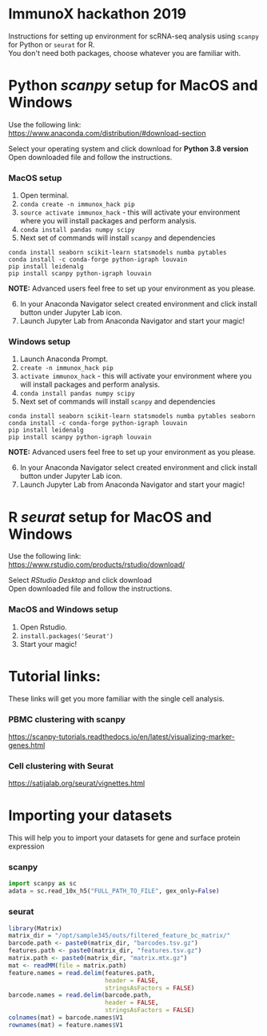 # ImmunoX hackathon 2019
Instructions for setting up environment for scRNA-seq analysis using `scanpy` for Python or `seurat` for R.  
You don't need both packages, choose whatever you are familiar with.  
 
# Python *scanpy* setup for MacOS and Windows   
Use the following link:  
https://www.anaconda.com/distribution/#download-section  

Select your operating system and click download for **Python 3.8 version**  
Open downloaded file and follow the instructions.  

### MacOS setup  
1. Open terminal.  
2. `conda create -n immunox_hack pip`  
3. `source activate immunox_hack` - this will activate your environment where you will install packages and perform analysis.  
4. `conda install pandas numpy scipy`  
5. Next set of commands will install `scanpy` and dependencies   
```shell script
conda install seaborn scikit-learn statsmodels numba pytables
conda install -c conda-forge python-igraph louvain
pip install leidenalg
pip install scanpy python-igraph louvain
```
**NOTE:** Advanced users feel free to set up your environment as you please.

6. In your Anaconda Navigator select created environment and click install button under Jupyter Lab icon.  
7. Launch Jupyter Lab from Anaconda Navigator and start your magic!

### Windows setup  
1. Launch Anaconda Prompt.  
2. `create -n immunox_hack pip`  
3. `activate immunox_hack` - this will activate your environment where you will install packages and perform analysis.  
4. `conda install pandas numpy scipy`  
5. Next set of commands will install `scanpy` and dependencies   
```shell script
conda install seaborn scikit-learn statsmodels numba pytables seaborn
conda install -c conda-forge python-igraph louvain
pip install leidenalg
pip install scanpy python-igraph louvain
```
**NOTE:** Advanced users feel free to set up your environment as you please.

6. In your Anaconda Navigator select created environment and click install button under Jupyter Lab icon.  
7. Launch Jupyter Lab from Anaconda Navigator and start your magic!


# R *seurat* setup for MacOS and Windows  
Use the following link:  
https://www.rstudio.com/products/rstudio/download/

Select *RStudio Desktop* and click download  
Open downloaded file and follow the instructions.  

### MacOS and Windows setup  
1. Open Rstudio.  
2. `install.packages('Seurat')`
3. Start your magic!


# Tutorial links:  
These links will get you more familiar with the single cell analysis.
### PBMC clustering with scanpy  
https://scanpy-tutorials.readthedocs.io/en/latest/visualizing-marker-genes.html

### Cell clustering with Seurat
https://satijalab.org/seurat/vignettes.html


# Importing your datasets  
This will help you to import your datasets for gene and surface protein expression  

### scanpy  
```python
import scanpy as sc
adata = sc.read_10x_h5("FULL_PATH_TO_FILE", gex_only=False)
```


### seurat  
```R
library(Matrix)
matrix_dir = "/opt/sample345/outs/filtered_feature_bc_matrix/"
barcode.path <- paste0(matrix_dir, "barcodes.tsv.gz")
features.path <- paste0(matrix_dir, "features.tsv.gz")
matrix.path <- paste0(matrix_dir, "matrix.mtx.gz")
mat <- readMM(file = matrix.path)
feature.names = read.delim(features.path, 
                           header = FALSE,
                           stringsAsFactors = FALSE)
barcode.names = read.delim(barcode.path, 
                           header = FALSE,
                           stringsAsFactors = FALSE)
colnames(mat) = barcode.names$V1
rownames(mat) = feature.names$V1
```
